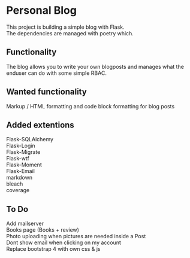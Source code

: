 # Personal Blog  

This project is building a simple blog with Flask.  
The dependencies are managed with poetry which.  

## Functionality  

The blog allows you to write your own blogposts and manages what the enduser can do with some simple RBAC.

## Wanted functionality  

Markup / HTML formatting and code block formatting for blog posts  

## Added extentions

Flask-SQLAlchemy  
Flask-Login  
Flask-Migrate  
Flask-wtf  
Flask-Moment  
Flask-Email  
markdown  
bleach  
coverage  

## To Do

Add mailserver  
Books page (Books + review)  
Photo uploading when pictures are needed inside a Post  
Dont show email when clicking on my account  
Replace bootstrap 4 with own css & js  
